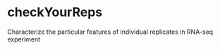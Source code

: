 # checkYourReps
Characterize the particular features of individual replicates in RNA-seq experiment
